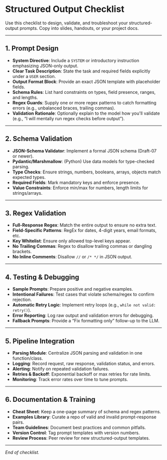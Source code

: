 # Structured Output Checklist

Use this checklist to design, validate, and troubleshoot your structured-output prompts. Copy into slides, handouts, or your project docs.

---

## 1. Prompt Design

- **System Directive**: Include a `SYSTEM` or introductory instruction emphasizing JSON-only output.
- **Clear Task Description**: State the task and required fields explicitly under a `USER` section.
- **Output Format Block**: Provide an exact JSON template with placeholder fields.
- **Schema Rules**: List hard constraints on types, field presence, ranges, and lengths.
- **Regex Guards**: Supply one or more regex patterns to catch formatting errors (e.g., unbalanced braces, trailing commas).
- **Validation Rationale**: Optionally explain to the model how you'll validate (e.g., “I will mentally run regex checks before output”).

---

## 2. Schema Validation

- **JSON-Schema Validator**: Implement a formal JSON schema (Draft-07 or newer).
- **Pydantic/Marshmallow**: (Python) Use data models for type-checked parsing.
- **Type Checks**: Ensure strings, numbers, booleans, arrays, objects match expected types.
- **Required Fields**: Mark mandatory keys and enforce presence.
- **Value Constraints**: Enforce min/max for numbers, length limits for strings/arrays.

---

## 3. Regex Validation

- **Full-Response Regex**: Match the entire output to ensure no extra text.
- **Field-Specific Patterns**: RegEx for dates, 4-digit years, email formats, etc.
- **Key Whitelist**: Ensure only allowed top-level keys appear.
- **No Trailing Commas**: Regex to disallow trailing commas or dangling brackets.
- **No Inline Comments**: Disallow `//` or `/* */` in JSON output.

---

## 4. Testing & Debugging

- **Sample Prompts**: Prepare positive and negative examples.
- **Intentional Failures**: Test cases that violate schema/regex to confirm rejection.
- **Automatic Retry Logic**: Implement retry loops (e.g., `while not valid: retry()`).
- **Error Reporting**: Log raw output and validation errors for debugging.
- **Fallback Prompts**: Provide a “Fix formatting only” follow-up to the LLM.

---

## 5. Pipeline Integration

- **Parsing Module**: Centralize JSON parsing and validation in one function/class.
- **Logging**: Record request, raw response, validation status, and errors.
- **Alerting**: Notify on repeated validation failures.
- **Retries & Backoff**: Exponential backoff or max retries for rate limits.
- **Monitoring**: Track error rates over time to tune prompts.

---

## 6. Documentation & Training

- **Cheat Sheet**: Keep a one-page summary of schema and regex patterns.
- **Examples Library**: Curate a repo of valid and invalid prompt-response pairs.
- **Team Guidelines**: Document best practices and common pitfalls.
- **Version Control**: Tag prompt templates with version numbers.
- **Review Process**: Peer review for new structured-output templates.

---

_End of checklist._

